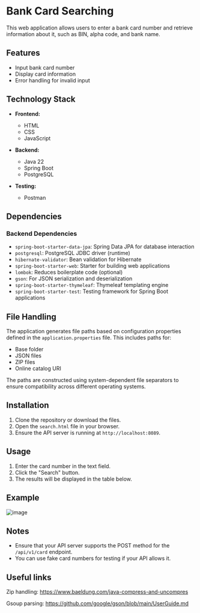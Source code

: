 # Bank Card Searching

This web application allows users to enter a bank card number and retrieve information about it, such as BIN, alpha code, and bank name.

## Features

- Input bank card number
- Display card information
- Error handling for invalid input

## Technology Stack

- **Frontend:**
  - HTML
  - CSS
  - JavaScript

- **Backend:**
  - Java 22
  - Spring Boot
  - PostgreSQL
    
 - **Testing:**
   - Postman

## Dependencies

### Backend Dependencies
- `spring-boot-starter-data-jpa`: Spring Data JPA for database interaction
- `postgresql`: PostgreSQL JDBC driver (runtime)
- `hibernate-validator`: Bean validation for Hibernate
- `spring-boot-starter-web`: Starter for building web applications
- `lombok`: Reduces boilerplate code (optional)
- `gson`: For JSON serialization and deserialization
- `spring-boot-starter-thymeleaf`: Thymeleaf templating engine
- `spring-boot-starter-test`: Testing framework for Spring Boot applications

## File Handling

The application generates file paths based on configuration properties defined in the `application.properties` file. This includes paths for:

- Base folder
- JSON files
- ZIP files
- Online catalog URI

The paths are constructed using system-dependent file separators to ensure compatibility across different operating systems.

## Installation

1. Clone the repository or download the files.
2. Open the `search.html` file in your browser.
3. Ensure the API server is running at `http://localhost:8089`.

## Usage

1. Enter the card number in the text field.
2. Click the "Search" button.
3. The results will be displayed in the table below.

## Example

![image](https://github.com/user-attachments/assets/d3f6811f-7317-4134-bbda-f30625c4e80a)


## Notes

- Ensure that your API server supports the POST method for the `/api/v1/card` endpoint.
- You can use fake card numbers for testing if your API allows it.

## Useful links
Zip handling: https://www.baeldung.com/java-compress-and-uncompres

Gsoup parsing: https://github.com/google/gson/blob/main/UserGuide.md
